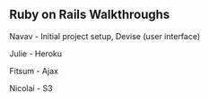 ## Ruby on Rails Walkthroughs

Navav	-	Initial project setup, Devise (user interface)

Julie	-	Heroku

Fitsum	-	Ajax

Nicolai	-	S3

